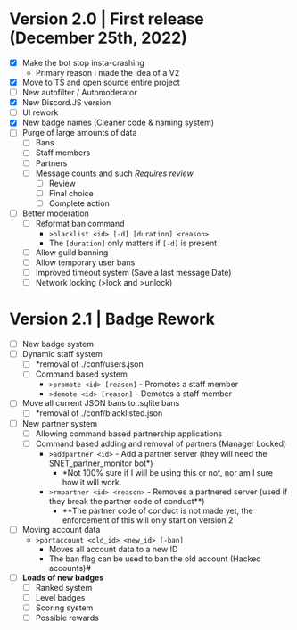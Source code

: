 # Version 2.0 | First release (December 25th, 2022)
- [x] Make the bot stop insta-crashing
	- Primary reason I made the idea of a V2
- [x] Move to TS and open source entire project
- [ ] New autofilter / Automoderator
- [x] New Discord.JS version
- [ ] UI rework
- [x] New badge names (Cleaner code & naming system)
- [ ] Purge of large amounts of data
	- [ ] Bans
	- [ ] Staff members
	- [ ] Partners
	- [ ] Message counts and such *Requires review*
		- [ ] Review
		- [ ] Final choice
		- [ ] Complete action
- [ ] Better moderation
	- [ ] Reformat ban command
		- `>blacklist <id> [-d] [duration] <reason>`
		- The `[duration]` only matters if `[-d]` is present
	- [ ] Allow guild banning
	- [ ] Allow temporary user bans
	- [ ] Improved timeout system (Save a last message Date)
	- [ ] Network locking (>lock and >unlock)

# Version 2.1 | Badge Rework
- [ ] New badge system
- [ ] Dynamic staff system
	- [ ] \*removal of ./conf/users.json
	- [ ] Command based system
		- `>promote <id> [reason]` - Promotes a staff member
		- `>demote <id> [reason]` - Demotes a staff member
- [ ] Move all current JSON bans to .sqlite bans
	- [ ] \*removal of ./conf/blacklisted.json
- [ ] New partner system
	- [ ] Allowing command based partnership applications
	- [ ] Command based adding and removal of partners (Manager Locked)
		- `>addpartner <id>` - Add a partner server (they will need the SNET_partner_monitor bot*)
			- \*Not 100% sure if I will be using this or not, nor am I sure how it will work.
		- `>rmpartner <id> <reason>` - Removes a partnered server (used if they break the partner code of conduct**)
			- \*\*The partner code of conduct is not made yet, the enforcement of this will only start on version 2
- [ ] Moving account data
	- `>portaccount <old_id> <new_id> [-ban]`
		- Moves all account data to a new ID
		- The ban flag can be used to ban the old account (Hacked accounts)#
- [ ] **Loads of new badges**
	- [ ] Ranked system
	- [ ] Level badges
	- [ ] Scoring system
	- [ ] Possible rewards